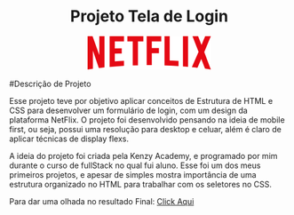 <h1 align="center"> Projeto Tela de Login </h1>
<p align="center">
    <img src="/img/logo.svg" alt="">
</p>

#Descrição de Projeto

Esse projeto teve por objetivo aplicar conceitos de Estrutura  de HTML e CSS para desenvolver um
formulário de login, com um design da plataforma NetFlix. O projeto foi desenvolvido pensando na
ideia de mobile first, ou seja, possui uma resolução para desktop e celuar, além é claro de aplicar
técnicas de display flexs.

A ideia do projeto foi criada pela Kenzy Academy, e programado por mim durante o curso de fullStack no
qual fui aluno. Esse foi um dos meus primeiros projetos, e apesar de simples mostra importância de uma
estrutura organizado no HTML para trabalhar com os seletores no CSS.

Para dar uma olhada no resultado Final: <a href="https://elefantinhos2.github.io/projeto-NetFlix/" target="_blank">Click Aqui</a>
